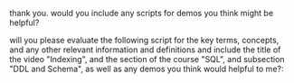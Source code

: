 thank you. would you include any scripts for demos you think might be helpful? 







will you please evaluate the following script for the key terms, concepts, and any other relevant information and definitions and include the title of the video "Indexing", and the section of the course "SQL", and subsection "DDL and Schema", as well as any demos you think would helpful to me?: